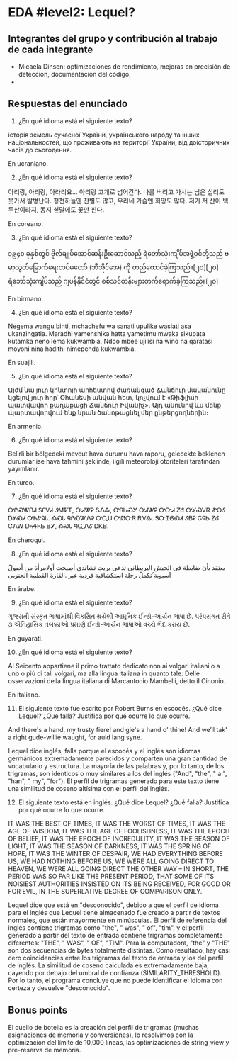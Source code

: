 # EDA #level2: Lequel?

## Integrantes del grupo y contribución al trabajo de cada integrante
* Micaela Dinsen: optimizaciones de rendimiento, mejoras en precisión de detección, documentación del código.
* [Nombre]: [contribución]


## Respuestas del enunciado

1. ¿En qué idioma está el siguiente texto?

історія земель сучасної України, українського народу та інших національностей, що проживають на території України, від доісторичних часів до сьогодення.

En ucraniano.

2. ¿En qué idioma está el siguiente texto?

아리랑, 아리랑, 아라리요... 아리랑 고개로 넘어간다. 나를 버리고 가시는 님은 십리도 못가서 발병난다. 청천하늘엔 잔별도 많고, 우리네 가슴엔 희망도 많다. 저기 저 산이 백두산이라지, 동지 섣달에도 꽃만 핀다.

En coreano.

3. ¿En qué idioma está el siguiente texto?

၁၉၄၀ ခုနှစ်တွင် ဗိုလ်ချုပ်အောင်ဆန်းဦးဆောင်သည့် ရဲဘော်သုံးကျိပ်အဖွဲ့ဝင်တို့သည် ဗမာ့လွတ်မြောက်ရေးတပ်မတော် (ဘီအိုင်အေ) ကို တည်ထောင်ခဲ့ကြသည်။[၂၀][၂၀] ရဲဘော်သုံးကျိပ်သည် ဂျပန်နိုင်ငံတွင် စစ်သင်တန်းများတက်ရောက်ခဲ့ကြသည်။[၂၀]

En birmano.

4. ¿En qué idioma está el siguiente texto?

Negema wangu binti, mchachefu wa sanati upulike wasiati asa ukanzingatia. Maradhi yamenshika hatta yametimu mwaka sikupata kutamka neno lema kukwambia. Ndoo mbee ujilisi na wino na qaratasi moyoni nina hadithi nimependa kukwambia.

En suajili.

5. ¿En qué idioma está el siguiente texto?

Այժմ նա յուր կինտոյի արհեստով ժառանգած Ճանճուր մականունը կցելով յուր հոր՝ Օհանեսի անվան հետ, կոչվում է «Թիֆլիսի պատվավոր քաղաքացի Ճանճուր Իվանիչ»։ Այդ անունով ևս մենք պարտավորվում ենք նրան ծանոթացնել մեր ընթերցողներին։

En armenio.

6. ¿En qué idioma está el siguiente texto?

Belirli bir bölgedeki mevcut hava durumu hava raporu, gelecekte beklenen durumlar ise hava tahmini şeklinde, ilgili meteoroloji otoriteleri tarafından yayımlanır.

En turco.

7. ¿En qué idioma está el siguiente texto?

ᎤᎵᏍᏔᏴᏗ ᎦᎵᏙᏗ ᏭᎷᏤᎢ, ᎤᏗᏔᎮ ᎦᏁᎲ, ᎤᏲᏏᏍᎩ ᎤᏗᏔᎮ ᎤᏅᏗ ᏃᎴ ᎤᎩᏍᏙᎡ ᏑᎾᎴ ᎠᎩᏍᏗ ᎤᏂᏑᎸᏓ. ᎣᏍᏓ ᏄᎵᏍᏔᏁᎮ ᎤᏩᏌ ᎤᏪᏅᏒ ᎡᏙᎲ. ᎦᏅᏆᎶᏍᏗ ᏭᏴᎮ ᏣᏄᏏ ᏃᎴ ᏣᏁᎳ ᎠᏂᏎᏂᏏ ᏴᎩ, ᎣᏍᏓ ᏄᏩᏁᎴ ᎠᏦᏴ.

En cheroqui.

8. ¿En qué idioma está el siguiente texto?

ُیعتقد بأن ضابطة في الجیش البریطاني تدعى بریت تشاندي أصبحت أولامرأة من أصول آسیویة ُتكملُ رحلة استكشافیة فردیة عبر .القارة القطبیة الجنوبی  

En árabe.

9. ¿En qué idioma está el siguiente texto?

ગુજરાતી સંસ્કૃત ભાષામાંથી વિકસિત થયેલી આધુનિક ઈન્ડો-આર્યન ભાષા છે. પરંપરાગત રીતે ૩ ઐતિહાસિક તબક્કાઓ પ્રમાણે ઈન્ડો-આર્યન ભાષાઓ વચ્ચે ભેદ કરાય છે.

En guyaratí.

10. ¿En qué idioma está el siguiente texto?

Al Seicento appartiene il primo trattato dedicato non ai volgari italiani o a uno o più di tali volgari, ma alla lingua italiana in quanto tale: Delle osservazioni della lingua italiana di Marcantonio Mambelli, detto il Cinonio.

En italiano.

11. El siguiente texto fue escrito por Robert Burns en escocés. ¿Qué dice Lequel? ¿Qué falla? Justifica por qué ocurre lo que ocurre.

And there's a hand, my trusty fiere! and gie's a hand o' thine! And we’ll tak' a right gude-willie waught, for auld lang syne.

Lequel dice inglés, falla porque el escocés y el inglés son idiomas germánicos extremadamente parecidos y comparten una gran cantidad de vocabulario y estructura. La mayoría de las palabras y, por lo tanto, de los trigramas, son idénticos o muy similares a los del inglés ("And", "the", " a ", "han", " my", "for"). El perfil de trigramas generado para este texto tiene una similitud de coseno altísima con el perfil del inglés. 

12. El siguiente texto está en inglés. ¿Qué dice Lequel? ¿Qué falla? Justifica por qué ocurre lo que ocurre.

IT WAS THE BEST OF TIMES, IT WAS THE WORST OF TIMES,
IT WAS THE AGE OF WISDOM, IT WAS THE AGE OF FOOLISHNESS,
IT WAS THE EPOCH OF BELIEF, IT WAS THE EPOCH OF INCREDULITY,
IT WAS THE SEASON OF LIGHT, IT WAS THE SEASON OF DARKNESS,
IT WAS THE SPRING OF HOPE, IT WAS THE WINTER OF DESPAIR,
WE HAD EVERYTHING BEFORE US, WE HAD NOTHING BEFORE US,
WE WERE ALL GOING DIRECT TO HEAVEN, WE WERE ALL GOING DIRECT THE OTHER WAY
– IN SHORT, THE PERIOD WAS SO FAR LIKE THE PRESENT PERIOD, THAT SOME OF ITS NOISIEST AUTHORITIES INSISTED ON ITS BEING RECEIVED, FOR GOOD OR FOR EVIL, IN THE SUPERLATIVE DEGREE OF COMPARISON ONLY.

Lequel dice que está en "desconocido", debido a que el perfil de idioma para el inglés que Lequel tiene almacenado fue creado a partir de textos normales, que están mayormente en minúsculas. El perfil de referencia del inglés contiene trigramas como "the", " was", " of", "tim", y el perfil generado a partir del texto de entrada contiene trigramas completamente diferentes: "THE", " WAS", " OF", "TIM". Para la computadora, "the" y "THE" son dos secuencias de bytes totalmente distintas. Como resultado, hay casi cero coincidencias entre los trigramas del texto de entrada y los del perfil de inglés. La similitud de coseno calculada es extremadamente baja, cayendo por debajo del umbral de confianza (SIMILARITY_THRESHOLD). Por lo tanto, el programa concluye que no puede identificar el idioma con certeza y devuelve "desconocido".

## Bonus points

El cuello de botella es la creación del perfil de trigramas (muchas asignaciones de memoria y conversiones), lo resolvimos con la optimización del límite de 10,000 líneas, las optimizaciones de string_view y pre-reserva de memoria.

